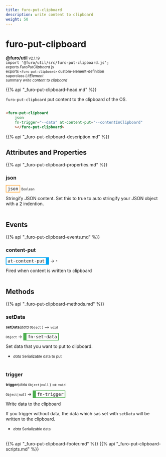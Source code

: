 ```yaml
---
title: furo-put-clipboard
description: write content to clipboard
weight: 50
---
```


# furo-put-clipboard
**@furo/util** <small>v2.1.19</small>
<br>`import '@furo/util/src/furo-put-clipboard.js';`<small>
<br>exports *FuroPutClipboard* js
<br>exports `<furo-put-clipboard>` custom-element-definition
<br>superclass *LitElement*</small>
<br><small>summary *write content to clipboard*</small>

{{% api "_furo-put-clipboard-head.md" %}}

`furo-put-clipboard`
 put content to the clipboard of the OS.

```html

<furo-put-clipboard
    json
    fn-trigger="--data" at-content-put="--contentInClipboard"
    ></furo-put-clipboard>

```

{{% api "_furo-put-clipboard-description.md" %}}


## Attributes and Properties
{{% api "_furo-put-clipboard-properties.md" %}}





### **json**

<span  style="border-width:2px; border-style: solid;border-color:  rgb(255, 182, 91);font-family:monospace; padding:2px 4px;">json</span>
<small>`Boolean` </small>

Stringify JSON content. Set this to true to auto stringify your JSON object with a 2 indention.
<br><br>
## Events
{{% api "_furo-put-clipboard-events.md" %}}

### **content-put**
<span  style="border-width:2px 10px 2px 2px; border-style: solid;border-color:  rgb(2, 168, 244);font-family:monospace; padding:2px 4px;">at-content-put</span>
→ <small>`*`</small>

Fired when content is written to clipboard
<br><br>

## Methods
{{% api "_furo-put-clipboard-methods.md" %}}


### **setData**
<small>**setData**(*data* `Object` ) ⟹ `void`</small>

<small>`Object` </small> →
<span  style="border-width:2px 2px 2px 10px; border-style: solid;border-color:  rgb(76, 175, 80);font-family:monospace; padding:2px 4px;">fn-set-data</span>

Set data that you want to put to clipboard.

- <small>*data* Serializable data to put</small>
<br><br>

### **trigger**
<small>**trigger**(*data* `Object|null` ) ⟹ `void`</small>

<small>`Object|null` </small> →
<span  style="border-width:2px 2px 2px 10px; border-style: solid;border-color:  rgb(76, 175, 80);font-family:monospace; padding:2px 4px;">fn-trigger</span>

Write data to the clipboard

If you trigger without data, the data which sas set with `setData` will be written to the clipboard.

- <small>*data* Serializable data</small>
<br><br>





{{% api "_furo-put-clipboard-footer.md" %}}
{{% api "_furo-put-clipboard-scripts.md" %}}
